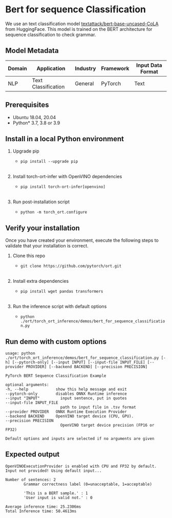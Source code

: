 # Bert for sequence Classification

We use an text classification model  [textattack/bert-base-uncased-CoLA](https://huggingface.co/textattack/bert-base-uncased-CoLA) from HuggingFace. This model is trained on the BERT architecture for sequence classification to check grammar.

## Model Metadata
| Domain | Application | Industry  | Framework | Input Data Format |
| ------------- | --------  | -------- | --------- | -------------- | 
| NLP | Text Classification | General | PyTorch | Text |

## Prerequisites

- Ubuntu 18.04, 20.04
- Python* 3.7, 3.8 or 3.9

## Install in a local Python environment

1. Upgrade pip

    - `pip install --upgrade pip`
<br/><br/>

2. Install torch-ort-infer with OpenVINO dependencies

    - `pip install torch-ort-infer[openvino]`
<br/><br/>
3. Run post-installation script

    - `python -m torch_ort.configure`

## Verify your installation

Once you have created your environment, execute the following steps to validate that your installation is correct.

1. Clone this repo

    - `git clone https://github.com/pytorch/ort.git`
<br/><br/>
2. Install extra dependencies

    - `pip install wget pandas transformers`
<br/><br/>
3. Run the inference script with default options

    - `python ./ort/torch_ort_inference/demos/bert_for_sequence_classification.py`

## Run demo with custom options
    usage: python ./ort/torch_ort_inference/demos/bert_for_sequence_classification.py [-h] [--pytorch-only] [--input INPUT] [--input-file INPUT_FILE] [--provider PROVIDER] [--backend BACKEND] [--precision PRECISION]

    PyTorch BERT Sequence Classification Example
    
    optional arguments:
    -h, --help            show this help message and exit
    --pytorch-only        disables ONNX Runtime inference
    --input "INPUT"         input sentence, put in quotes
    --input-file INPUT_FILE
                            path to input file in .tsv format
    --provider PROVIDER   ONNX Runtime Execution Provider
    --backend BACKEND     OpenVINO target device (CPU, GPU).
    --precision PRECISION
                            OpenVINO target device precision (FP16 or FP32)
    
    Default options and inputs are selected if no arguments are given
    
## Expected output

    OpenVINOExecutionProvider is enabled with CPU and FP32 by default.
    Input not provided! Using default input...

    Number of sentences: 2
            Grammar correctness label (0=unacceptable, 1=acceptable)

            'This is a BERT sample.' : 1
            'User input is valid not.' : 0

    Average inference time: 25.2306ms
    Total Inference time: 50.4613ms